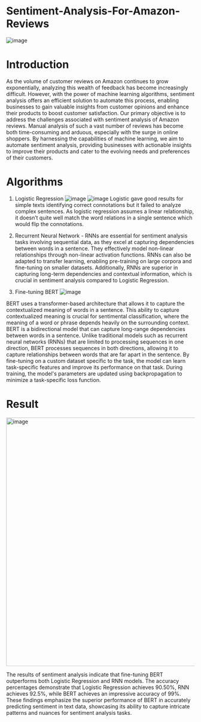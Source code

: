 # Sentiment-Analysis-For-Amazon-Reviews
![image](https://github.com/aditids/Sentiment-Analysis-For-Amazon-Reviews/assets/64319552/0cf24d7f-cde3-438f-951f-33649bb964aa)

# Introduction
As the volume of customer reviews on Amazon continues to grow exponentially, analyzing this wealth of feedback has become increasingly difficult. However, with the power of machine learning algorithms, sentiment analysis offers an efficient solution to automate this process, enabling businesses to gain valuable insights from customer opinions and enhance their products to boost customer satisfaction. Our primary objective is to address the challenges associated with sentiment analysis of Amazon reviews. Manual analysis of such a vast number of reviews has become both time-consuming and arduous, especially with the surge in online shoppers. By harnessing the capabilities of machine learning, we aim to automate sentiment analysis, providing businesses with actionable insights to improve their products and cater to the evolving needs and preferences of their customers.

# Algorithms 
1. Logistic Regression
![image](https://github.com/aditids/Sentiment-Analysis-For-Amazon-Reviews/assets/64319552/3efe0657-91dd-4272-bb84-cfb4559c28c9)
![image](https://github.com/aditids/Sentiment-Analysis-For-Amazon-Reviews/assets/64319552/7ff65853-e750-44eb-8f2e-f6fa1e8e095a)
Logistic gave good results for simple texts identifying correct connotations but it failed to analyze complex sentences. As logistic regression assumes a linear relationship, it doesn’t quite well match the word relations in a single sentence which would flip the connotations. 

2. Recurrent Neural Network -
RNNs are essential for sentiment analysis tasks involving sequential data, as they excel at capturing dependencies between words in a sentence. They effectively model non-linear relationships through non-linear activation functions. RNNs can also be adapted to transfer learning, enabling pre-training on large corpora and fine-tuning on smaller datasets. Additionally, RNNs are superior in capturing long-term dependencies and contextual information, which is crucial in sentiment analysis compared to Logistic Regression.



3. Fine-tuning BERT
   ![image](https://github.com/aditids/Sentiment-Analysis-For-Amazon-Reviews/assets/64319552/329e366b-ffe3-448a-add5-2afd03339e8f)

BERT uses a transformer-based architecture that allows it to capture the contextualized meaning of words in a sentence. This ability to capture contextualized meaning is crucial for sentimental classification, where the meaning of a word or phrase depends heavily on the surrounding context.
BERT is a bidirectional model that can capture long-range dependencies between words in a sentence. Unlike traditional models such as recurrent neural networks (RNNs) that are limited to processing sequences in one direction, BERT processes sequences in both directions, allowing it to capture relationships between words that are far apart in the sentence.
By fine-tuning on a custom dataset specific to the task, the model can learn task-specific features and improve its performance on that task. During training, the model's parameters are updated using backpropagation to minimize a task-specific loss function.
   
# Result
<img width="663" alt="image" src="https://github.com/aditids/Sentiment-Analysis-For-Amazon-Reviews/assets/64319552/2ce70c46-89d7-41db-97d4-16c506190092">

The results of sentiment analysis indicate that fine-tuning BERT outperforms both Logistic Regression and RNN models. The accuracy percentages demonstrate that Logistic Regression achieves 90.50%, RNN achieves 92.5%, while BERT achieves an impressive accuracy of 99%. These findings emphasize the superior performance of BERT in accurately predicting sentiment in text data, showcasing its ability to capture intricate patterns and nuances for sentiment analysis tasks.
